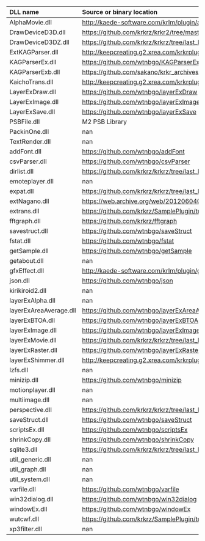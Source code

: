 | DLL name               | Source or binary location                                                                               |
|:-----------------------|:--------------------------------------------------------------------------------------------------------|
| AlphaMovie.dll         | http://kaede-software.com/krlm/plugin/alphamovie.zip                                                    |
| DrawDeviceD3D.dll      | https://github.com/krkrz/krkr2/tree/master/kirikiri2/trunk/kirikiri2/src/plugins/win32/drawdeviceD3D    |
| DrawDeviceD3DZ.dll     | https://github.com/krkrz/krkrz/tree/last_hodgepodge_repository/src/plugins/win32/drawdeviceD3D          |
| ExtKAGParser.dll       | http://keepcreating.g2.xrea.com/krkrplugins/ExtKAGParser/ExtKAGParser-0143.zip                          |
| KAGParserEx.dll        | https://github.com/wtnbgo/KAGParserEx                                                                   |
| KAGParserExb.dll       | https://github.com/sakano/krkr_archives/tree/master/kagex_plugin/KAGParserExb                           |
| KaichoTrans.dll        | http://keepcreating.g2.xrea.com/krkrplugins/KaichoTrans/KaichoTrans.zip                                 |
| LayerExDraw.dll        | https://github.com/wtnbgo/layerExDraw                                                                   |
| LayerExImage.dll       | https://github.com/wtnbgo/layerExImage                                                                  |
| LayerExSave.dll        | https://github.com/wtnbgo/layerExSave                                                                   |
| PSBFile.dll            | M2 PSB Library                                                                                          |
| PackinOne.dll          | nan                                                                                                     |
| TextRender.dll         | nan                                                                                                     |
| addFont.dll            | https://github.com/wtnbgo/addFont                                                                       |
| csvParser.dll          | https://github.com/wtnbgo/csvParser                                                                     |
| dirlist.dll            | https://github.com/krkrz/krkrz/tree/last_hodgepodge_repository/src/plugins/win32/dirlist                |
| emoteplayer.dll        | nan                                                                                                     |
| expat.dll              | https://github.com/krkrz/krkrz/tree/last_hodgepodge_repository/src/plugins/win32/expat                  |
| extNagano.dll          | https://web.archive.org/web/20120604091809fw_/http://ymtkyk.sakura.ne.jp/krkr.STG/plugin/extNagano.html |
| extrans.dll            | https://github.com/krkrz/SamplePlugin/tree/master/extrans                                               |
| fftgraph.dll           | https://github.com/krkrz/fftgraph                                                                       |
| savestruct.dll         | https://github.com/wtnbgo/saveStruct                                                                    |
| fstat.dll              | https://github.com/wtnbgo/fstat                                                                         |
| getSample.dll          | https://github.com/wtnbgo/getSample                                                                     |
| getabout.dll           | nan                                                                                                     |
| gfxEffect.dll          | http://kaede-software.com/krlm/plugin/gfx_effect.zip                                                    |
| json.dll               | https://github.com/wtnbgo/json                                                                          |
| kirikiroid2.dll        | nan                                                                                                     |
| layerExAlpha.dll       | nan                                                                                                     |
| layerExAreaAverage.dll | https://github.com/wtnbgo/layerExAreaAverage                                                            |
| layerExBTOA.dll        | https://github.com/wtnbgo/layerExBTOA                                                                   |
| layerExImage.dll       | https://github.com/wtnbgo/layerExImage                                                                  |
| layerExMovie.dll       | https://github.com/krkrz/krkrz/tree/last_hodgepodge_repository/src/plugins/win32/layerExMovie           |
| layerExRaster.dll      | https://github.com/wtnbgo/layerExRaster                                                                 |
| layerExShimmer.dll     | http://keepcreating.g2.xrea.com/krkrplugins/ShimmerPlugin/layerExShimmer.zip                            |
| lzfs.dll               | nan                                                                                                     |
| minizip.dll            | https://github.com/wtnbgo/minizip                                                                       |
| motionplayer.dll       | nan                                                                                                     |
| multiimage.dll         | nan                                                                                                     |
| perspective.dll        | https://github.com/krkrz/krkrz/tree/last_hodgepodge_repository/src/plugins/win32/layerExPerspective     |
| saveStruct.dll         | https://github.com/wtnbgo/saveStruct                                                                    |
| scriptsEx.dll          | https://github.com/wtnbgo/scriptsEx                                                                     |
| shrinkCopy.dll         | https://github.com/wtnbgo/shrinkCopy                                                                    |
| sqlite3.dll            | https://github.com/krkrz/krkrz/tree/last_hodgepodge_repository/src/plugins/win32/sqlite3                |
| util_generic.dll       | nan                                                                                                     |
| util_graph.dll         | nan                                                                                                     |
| util_system.dll        | nan                                                                                                     |
| varfile.dll            | https://github.com/wtnbgo/varfile                                                                       |
| win32dialog.dll        | https://github.com/wtnbgo/win32dialog                                                                   |
| windowEx.dll           | https://github.com/wtnbgo/windowEx                                                                      |
| wutcwf.dll             | https://github.com/krkrz/SamplePlugin/tree/master/wutcwf                                                |
| xp3filter.dll          | nan                                                                                                     |
